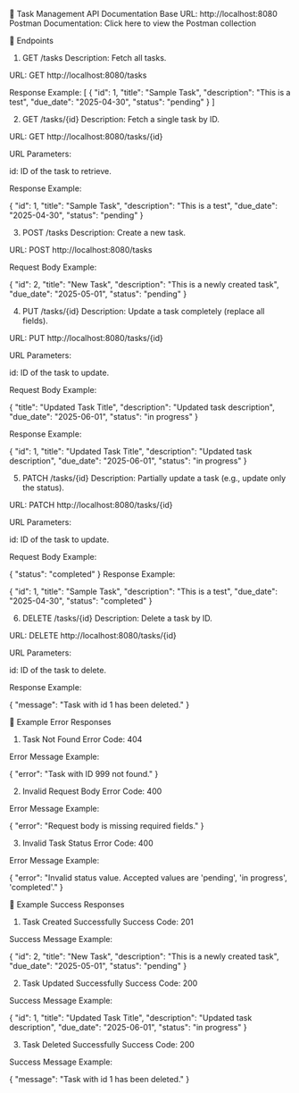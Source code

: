 📝 Task Management API Documentation
Base URL: http://localhost:8080
Postman Documentation: Click here to view the Postman collection

📌 Endpoints

1. GET /tasks
   Description: Fetch all tasks.

URL: GET http://localhost:8080/tasks

Response Example:
[
{
"id": 1,
"title": "Sample Task",
"description": "This is a test",
"due_date": "2025-04-30",
"status": "pending"
}
]

2. GET /tasks/{id}
   Description: Fetch a single task by ID.

URL: GET http://localhost:8080/tasks/{id}

URL Parameters:

id: ID of the task to retrieve.

Response Example:

{
"id": 1,
"title": "Sample Task",
"description": "This is a test",
"due_date": "2025-04-30",
"status": "pending"
}

3. POST /tasks
   Description: Create a new task.

URL: POST http://localhost:8080/tasks

Request Body Example:

{
"id": 2,
"title": "New Task",
"description": "This is a newly created task",
"due_date": "2025-05-01",
"status": "pending"
}

4. PUT /tasks/{id}
   Description: Update a task completely (replace all fields).

URL: PUT http://localhost:8080/tasks/{id}

URL Parameters:

id: ID of the task to update.

Request Body Example:

{
"title": "Updated Task Title",
"description": "Updated task description",
"due_date": "2025-06-01",
"status": "in progress"
}

Response Example:

{
"id": 1,
"title": "Updated Task Title",
"description": "Updated task description",
"due_date": "2025-06-01",
"status": "in progress"
}

5. PATCH /tasks/{id}
   Description: Partially update a task (e.g., update only the status).

URL: PATCH http://localhost:8080/tasks/{id}

URL Parameters:

id: ID of the task to update.

Request Body Example:

{
"status": "completed"
}
Response Example:

{
"id": 1,
"title": "Sample Task",
"description": "This is a test",
"due_date": "2025-04-30",
"status": "completed"
}

6. DELETE /tasks/{id}
   Description: Delete a task by ID.

URL: DELETE http://localhost:8080/tasks/{id}

URL Parameters:

id: ID of the task to delete.

Response Example:

{
"message": "Task with id 1 has been deleted."
}

📌 Example Error Responses

1. Task Not Found
   Error Code: 404

Error Message Example:

{
"error": "Task with ID 999 not found."
}

2. Invalid Request Body
   Error Code: 400

Error Message Example:

{
"error": "Request body is missing required fields."
}

3. Invalid Task Status
   Error Code: 400

Error Message Example:

{
"error": "Invalid status value. Accepted values are 'pending', 'in progress', 'completed'."
}

📌 Example Success Responses

1. Task Created Successfully
   Success Code: 201

Success Message Example:

{
"id": 2,
"title": "New Task",
"description": "This is a newly created task",
"due_date": "2025-05-01",
"status": "pending"
}

2. Task Updated Successfully
   Success Code: 200

Success Message Example:

{
"id": 1,
"title": "Updated Task Title",
"description": "Updated task description",
"due_date": "2025-06-01",
"status": "in progress"
}

3. Task Deleted Successfully
   Success Code: 200

Success Message Example:

{
"message": "Task with id 1 has been deleted."
}
